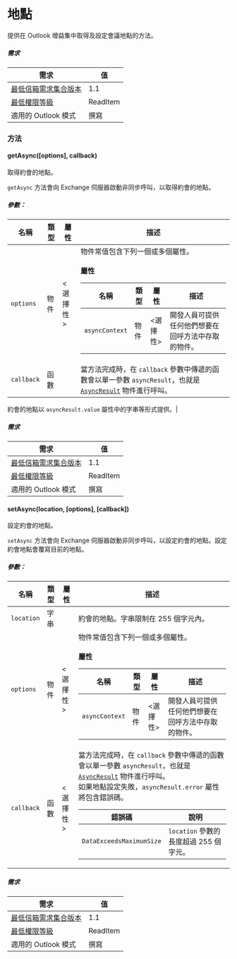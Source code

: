 

# 地點

提供在 Outlook 增益集中取得及設定會議地點的方法。

##### 需求

|需求| 值|
|---|---|
|[最低信箱需求集合版本](./tutorial-api-requirement-sets.md)| 1.1|
|[最低權限等級](../../docs/outlook/understanding-outlook-add-in-permissions.md)| ReadItem|
|適用的 Outlook 模式| 撰寫|

### 方法

####  getAsync([options], callback)

取得約會的地點。

`getAsync` 方法會向 Exchange 伺服器啟動非同步呼叫，以取得約會的地點。

##### 參數：

|名稱| 類型	| 屬性| 描述|
|---|---|---|---|
|`options`| 物件| &lt;選擇性&gt;|物件常值包含下列一個或多個屬性。<br/><br/>**屬性**<br/><table class="nested-table"><thead><tr><th>名稱</th><th>類型	</th><th>屬性</th><th>描述</th></tr></thead><tbody><tr><td><code>asyncContext</code></td><td>物件</td><td>&lt;選擇性&gt;</td><td>開發人員可提供任何他們想要在回呼方法中存取的物件。</td></tr></tbody></table>|
|`callback`| 函數||當方法完成時，在 `callback` 參數中傳遞的函數會以單一參數 `asyncResult`，也就是 [`AsyncResult`](simple-types.md#asyncresult) 物件進行呼叫。

約會的地點以 `asyncResult.value` 屬性中的字串等形式提供。|

##### 需求

|需求| 值|
|---|---|
|[最低信箱需求集合版本](./tutorial-api-requirement-sets.md)| 1.1|
|[最低權限等級](../../docs/outlook/understanding-outlook-add-in-permissions.md)| ReadItem|
|適用的 Outlook 模式| 撰寫|
####  setAsync(location, [options], [callback])

設定約會的地點。

`setAsync` 方法會向 Exchange 伺服器啟動非同步呼叫，以設定約會的地點。設定約會地點會覆寫目前的地點。

##### 參數：

|名稱| 類型	| 屬性| 描述|
|---|---|---|---|
|`location`| 字串||約會的地點。字串限制在 255 個字元內。|
|`options`| 物件| &lt;選擇性&gt;|物件常值包含下列一個或多個屬性。<br/><br/>**屬性**<br/><table class="nested-table"><thead><tr><th>名稱</th><th>類型	</th><th>屬性</th><th>描述</th></tr></thead><tbody><tr><td><code>asyncContext</code></td><td>物件</td><td>&lt;選擇性&gt;</td><td>開發人員可提供任何他們想要在回呼方法中存取的物件。</td></tr></tbody></table>|
|`callback`| 函數| &lt;選擇性&gt;|當方法完成時，在 `callback` 參數中傳遞的函數會以單一參數 `asyncResult`，也就是 [`AsyncResult`](simple-types.md#asyncresult) 物件進行呼叫。 <br/>如果地點設定失敗，`asyncResult.error` 屬性將包含錯誤碼。<br/><table class="nested-table"><thead><tr><th>錯誤碼</th><th>說明</th></tr></thead><tbody><tr><td><code>DataExceedsMaximumSize</code></td><td><code>location</code> 參數的長度超過 255 個字元。</td></tr></tbody></table>|

##### 需求

|需求| 值|
|---|---|
|[最低信箱需求集合版本](./tutorial-api-requirement-sets.md)| 1.1|
|[最低權限等級](../../docs/outlook/understanding-outlook-add-in-permissions.md)| ReadItem|
|適用的 Outlook 模式| 撰寫|
